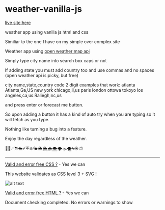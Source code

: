 # weather-vanilla-js

[live site here](https://brianlovega.github.io/weather-vanilla-js/)

weather app using vanilla js html and css

Similiar to the one I have on my simple over complex site

Weather app using [open weather map api](https://openweathermap.org/api)

Simply type city name into search box caps or not

If adding state you must add country too and use commas and no spaces
(open weather api is picky, but free)

city name,state,country code 2 digit
examples that work:
atlanta
Atlanta,Ga,US
new york
chicago,il,us
paris
london
ottowa
tokoyo
los angeles,ca,us
Raliegh,nc,us

and press enter or forecast me button.

So upon adding a button it has a kind of auto try when you are typing so it will fetch as you type.

Nothing like turning a bug into a feature.

Enjoy the day regardless of the weather.

🌅🌄☄⛈☁️⚡️☔️❄️🌤🌥🌦🌧🌨🌩🌫🌪🌀☀️⛅️

*****

[Valid and error free CSS ?](https://jigsaw.w3.org/css-validator/) - Yes we can

This website validates as CSS level 3 + SVG !

![alt text](https://jigsaw.w3.org/css-validator/images/vcss "Valid CSS W3")

[Valid and error free HTML ?](https://validator.w3.org/) - Yes we can

Document checking completed. No errors or warnings to show.
